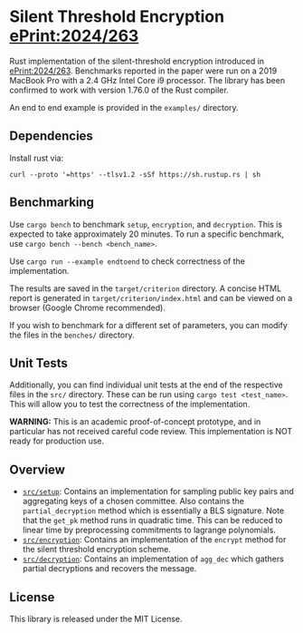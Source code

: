 # Silent Threshold Encryption [ePrint:2024/263](https://eprint.iacr.org/2024/263)

Rust implementation of the silent-threshold encryption introduced in [ePrint:2024/263](https://eprint.iacr.org/2024/263). Benchmarks reported in the paper were run on a 2019 MacBook Pro with a 2.4 GHz Intel Core i9 processor. The library has been confirmed to work with version 1.76.0 of the Rust compiler. 

An end to end example is provided in the `examples/` directory.

## Dependencies
Install rust via:

```curl --proto '=https' --tlsv1.2 -sSf https://sh.rustup.rs | sh```

## Benchmarking
Use ```cargo bench``` to benchmark `setup`, `encryption`, and `decryption`. This is expected to take approximately 20 minutes. To run a specific benchmark, use ```cargo bench --bench <bench_name>```.

Use ```cargo run --example endtoend``` to check correctness of the implementation.

The results are saved in the `target/criterion` directory. A concise HTML report is generated in `target/criterion/index.html` and can be viewed on a browser (Google Chrome recommended).

If you wish to benchmark for a different set of parameters, you can modify the files in the `benches/` directory. 

## Unit Tests
Additionally, you can find individual unit tests at the end of the respective files in the `src/` directory. These can be run using ```cargo test <test_name>```. This will allow you to test the correctness of the implementation.

**WARNING:** This is an academic proof-of-concept prototype, and in particular has not received careful code review. This implementation is NOT ready for production use.

## Overview
* [`src/setup`](src/setup.rs): Contains an implementation for sampling public key pairs and aggregating keys of a chosen committee. Also contains the `partial_decryption` method which is essentially a BLS signature. Note that the `get_pk` method runs in quadratic time. This can be reduced to linear time by preprocessing commitments to lagrange polynomials.
* [`src/encryption`](src/encryption.rs): Contains an implementation of the `encrypt` method for the silent threshold encryption scheme.
* [`src/decryption`](src/decryption.rs): Contains an implementation of `agg_dec` which gathers partial decryptions and recovers the message.

## License
This library is released under the MIT License.
